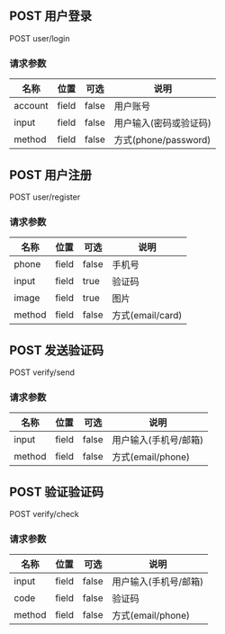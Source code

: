 ## POST 用户登录

POST user/login

### 请求参数

| 名称 | 位置  | 可选  | 说明            |
| ---- | ----- | ----- | --------------- |
| account   | field | false |  用户账号  |
| input   | field | false |  用户输入(密码或验证码)  |
| method   | field | false |  方式(phone/password)  |

## POST 用户注册

POST user/register

### 请求参数

| 名称 | 位置  | 可选  | 说明            |
| ---- | ----- | ----- | --------------- |
| phone   | field | false |  手机号  |
| input   | field | true |  验证码  |
| image   | field | true |  图片  |
| method   | field | false |  方式(email/card)  |

## POST 发送验证码

POST verify/send

### 请求参数

| 名称 | 位置  | 可选  | 说明            |
| ---- | ----- | ----- | --------------- |
| input   | field | false |  用户输入(手机号/邮箱)  |
| method   | field | false |  方式(email/phone)  |

## POST 验证验证码

POST verify/check

### 请求参数

| 名称 | 位置  | 可选  | 说明            |
| ---- | ----- | ----- | --------------- |
| input   | field | false |  用户输入(手机号/邮箱)  |
| code   | field | false |  验证码  |
| method   | field | false |  方式(email/phone)  |

